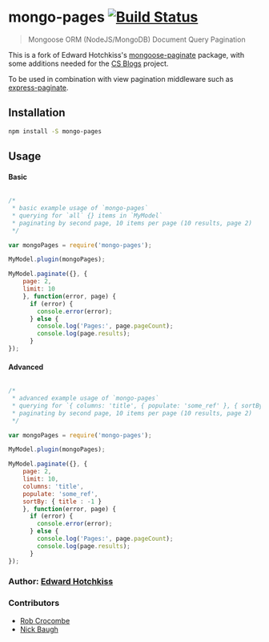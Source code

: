 
# mongo-pages [![Build Status](https://travis-ci.org/robcrocombe/mongo-pages.svg?branch=master)](https://travis-ci.org/robcrocombe/mongo-pages)

> Mongoose ORM (NodeJS/MongoDB) Document Query Pagination

This is a fork of Edward Hotchkiss's [mongoose-paginate](https://github.com/edwardhotchkiss/mongoose-paginate) package, with some additions needed for the [CS Blogs](https://github.com/csblogs) project.

To be used in combination with view pagination middleware such as [express-paginate](https://github.com/niftylettuce/express-paginate).

## Installation

```bash
npm install -S mongo-pages
```

## Usage

#### Basic

```js

/*
 * basic example usage of `mongo-pages`
 * querying for `all` {} items in `MyModel`
 * paginating by second page, 10 items per page (10 results, page 2)
 */

var mongoPages = require('mongo-pages');

MyModel.plugin(mongoPages);

MyModel.paginate({}, {
    page: 2,
    limit: 10
    }, function(error, page) {
      if (error) {
        console.error(error);
      } else {
        console.log('Pages:', page.pageCount);
        console.log(page.results);
      }
});

```

#### Advanced

```js

/*
 * advanced example usage of `mongo-pages`
 * querying for `{ columns: 'title', { populate: 'some_ref' }, { sortBy : { title : -1 } }` items in `MyModel`
 * paginating by second page, 10 items per page (10 results, page 2)
 */

var mongoPages = require('mongo-pages');

MyModel.plugin(mongoPages);

MyModel.paginate({}, {
    page: 2,
    limit: 10,
    columns: 'title',
    populate: 'some_ref',
    sortBy: { title : -1 }
    }, function(error, page) {
      if (error) {
        console.error(error);
      } else {
        console.log('Pages:', page.pageCount);
        console.log(page.results);
      }
});

```

### Author: [Edward Hotchkiss][0]

[0]: http://edwardhotchkiss.com/


### Contributors

* [Rob Crocombe](https://github.com/robcrocombe)
* [Nick Baugh](https://github.com/niftylettuce)

